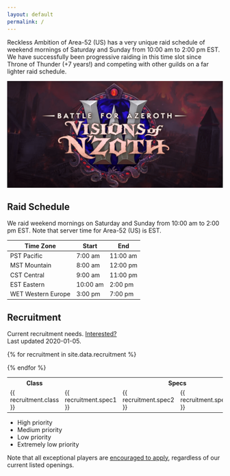 ```yaml
---
layout: default
permalink: /
---
```


Reckless Ambition of Area-52 (US) has a very unique raid schedule of weekend mornings of Saturday and Sunday from 10:00 am to 2:00 pm EST. We have successfully been progressive raiding in this time slot since Throne of Thunder (+7 years!) and competing with other guilds on a far lighter raid schedule.

![](img/banner-08-03-visions-of-nzoth.png)

## Raid Schedule

We raid weekend mornings on Saturday and Sunday from 10:00 am to 2:00 pm EST. Note that server time for Area-52 (US) is EST.

| Time Zone | Start | End |
|-----------|-------|-----|
| PST Pacific | 7:00 am | 11:00 am |
| MST Mountain| 8:00 am| 12:00 pm |
| CST Central| 9:00 am | 11:00 pm|
| EST Eastern| 10:00 am| 2:00 pm|
| WET Western Europe| 3:00 pm| 7:00 pm|

## Recruitment

Current recruitment needs. [Interested?](/apply)  
Last updated 2020-01-05.

<table>

  <tr>
    <th>Class</th>
    <th colspan="4">Specs</th>
  </tr>

  {% for recruitment in site.data.recruitment %}
    <tr>
      <td>{{ recruitment.class }}</td>
      <td>{{ recruitment.spec1 }}</td>
      <td>{{ recruitment.spec2 }}</td>
      <td>{{ recruitment.spec3 }}</td>
      <td>{{ recruitment.spec4 }}</td>
    </tr>
  {% endfor %}

</table>

- <span class="high">High priority</span>
- <span class="medium">Medium priority</span>
- <span class="low">Low priority</span>
- <span class="extremely-low">Extremely low priority</span>

Note that all exceptional players are [encouraged to apply](/apply), regardless of our current listed openings.
